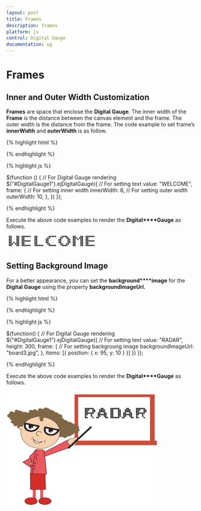 ```yaml
---
layout: post
title: Frames
description: frames
platform: js
control: Digital Gauge
documentation: ug
---
```


# Frames

## Inner and Outer Width Customization

**Frames** are space that enclose the **Digital Gauge**. The inner width of the **Frame** is the distance between the canvas element and the frame. The outer width is the distance from the frame. The code example to set frame’s **innerWidth** and **outerWidth** is as follow.

{% highlight html %}

<div id="DigitalGauge1"></div>

{% endhighlight %}

{% highlight js %}

 $(function () {
        // For Digital Gauge rendering
        $("#DigitalGauge1").ejDigitalGauge({
            // For setting text
            value: "WELCOME",
            frame: {
                // For setting inner width
                innerWidth: 6,
                // For setting outer width
                outerWidth: 10,
            },
        })
    });


{% endhighlight %}



Execute the above code examples to render the **Digital****Gauge** as follows.

![](/js/DigitalGauge/Frames_images/Frames_img1.png)



## Setting Background Image

For a better appearance, you can set the **background****image** for the **Digital Gauge** using the property **backgroundImageUrl.** 

{% highlight html %}

<div id="DigitalGauge1"></div>

{% endhighlight %}

{% highlight js %}

$(function() {
     // For Digital Gauge rendering
     $("#DigitalGauge1").ejDigitalGauge({
         // For setting text
         value: "RADAR",
         height: 300,
         frame: {
             // For setting backgroung image
             backgroundImageUrl: "board3.jpg",
         },
         items: [{
             position: {
                 x: 95,
                 y: 10
             }
         }]
     })
 });

{% endhighlight %}



Execute the above code examples to render the **Digital****Gauge** as follows.

![](/js/DigitalGauge/Frames_images/Frames_img2.png)

